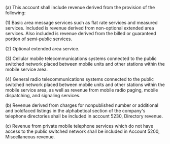 (a) This account shall include revenue derived from the provision of the following:

(1) Basic area message services such as flat rate services and measured services. Included is revenue derived from non-optional extended area services. Also included is revenue derived from the billed or guaranteed portion of semi-public services.

(2) Optional extended area service.

(3) Cellular mobile telecommunications systems connected to the public switched network placed between mobile units and other stations within the mobile service area.

(4) General radio telecommunications systems connected to the public switched network placed between mobile units and other stations within the mobile service area, as well as revenue from mobile radio paging, mobile dispatching, and signaling services.

(b) Revenue derived from charges for nonpublished number or additional and boldfaced listings in the alphabetical section of the company's telephone directories shall be included in account 5230, Directory revenue.

(c) Revenue from private mobile telephone services which do not have access to the public switched network shall be included in Account 5200, Miscellaneous revenue.

